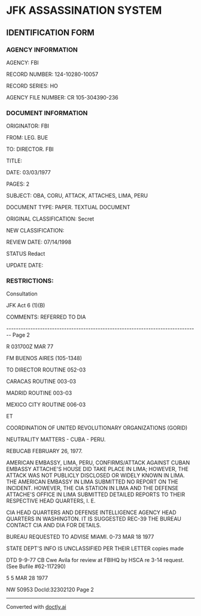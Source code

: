 # JFK ASSASSINATION SYSTEM

## IDENTIFICATION FORM

### AGENCY INFORMATION

AGENCY: FBI

RECORD NUMBER: 124-10280-10057

RECORD SERIES: HO

AGENCY FILE NUMBER: CR 105-304390-236

### DOCUMENT INFORMATION

ORIGINATOR: FBI

FROM: LEG. BUE

TO: DIRECTOR. FBI

TITLE:

DATE: 03/03/1977

PAGES: 2

SUBJECT: OBA, CORU, ATTACK, ATTACHES, LIMA, PERU

DOCUMENT TYPE: PAPER. TEXTUAL DOCUMENT

ORIGINAL CLASSIFICATION: Secret

NEW CLASSIFICATION:

REVIEW DATE: 07/14/1998

STATUS Redact

UPDATE DATE:

### RESTRICTIONS:

Consultation

JFK Act 6 (1)(B)

COMMENTS: REFERRED TO DIA


-------------------------------------------------------------------------------- Page 2

R 031700Z MAR 77

FM BUENOS AIRES (105-1348)

TO DIRECTOR ROUTINE 052-03

CARACAS ROUTINE 003-03

MADRID ROUTINE 003-03

MEXICO CITY ROUTINE 006-03

ET

COORDINATION OF UNITED REVOLUTIONARY ORGANIZATIONS (GORID)

NEUTRALITY MATTERS - CUBA - PERU.

REBUCAB FEBRUARY 26, 1977.

AMERICAN EMBASSY, LIMA, PERU, CONFIRMS/ATTACK AGAINST CUBAN
EMBASSY ATTACHE'S HOUSE DID TAKE PLACE IN LIMA; HOWEVER, THE ATTACK
WAS NOT PUBLICLY DISCLOSED OR WIDELY KNOWN IN LIMA. THE AMERICAN
EMBASSY IN LIMA SUBMITTED NO REPORT ON THE INCIDENT. HOWEVER, THE
CIA STATION IN LIMA AND THE DEFENSE ATTACHE'S OFFICE IN LIMA
SUBMITTED DETAILED REPORTS TO THEIR RESPECTIVE HEAD QUARTERS, I. E.

CIA HEAD QUARTERS AND DEFENSE INTELLIGENCE AGENCY HEAD QUARTERS IN
WASHINGTON. IT IS SUGGESTED REC-39 THE BUREAU CONTACT CIA AND DIA FOR DETAILS.

BUREAU REQUESTED TO ADVISE MIAMI. 0-73 MAR 18 1977

STATE DEPT'S INFO IS UNCLASSIFIED PER THEIR LETTER copies made

DTD 9-9-77 CB Cwe Avila for review at FBIHQ by HSCA re 3-14 request. (See Bufile #62-117290)

5 5 MAR 28 1977

NW 50953 DocId:32302120 Page 2


---
Converted with [doctly.ai](https://doctly.ai)